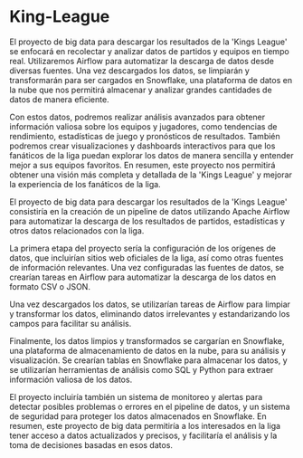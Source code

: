 # King-League

El proyecto de big data para descargar los resultados de la 'Kings League' se enfocará en recolectar y analizar datos de partidos y equipos en tiempo real. Utilizaremos Airflow para automatizar la descarga de datos desde diversas fuentes. Una vez descargados los datos, se limpiarán y transformarán para ser cargados en Snowflake, una plataforma de datos en la nube que nos permitirá almacenar y analizar grandes cantidades de datos de manera eficiente.

Con estos datos, podremos realizar análisis avanzados para obtener información valiosa sobre los equipos y jugadores, como tendencias de rendimiento, estadísticas de juego y pronósticos de resultados. También podremos crear visualizaciones y dashboards interactivos para que los fanáticos de la liga puedan explorar los datos de manera sencilla y entender mejor a sus equipos favoritos. En resumen, este proyecto nos permitirá obtener una visión más completa y detallada de la 'Kings League' y mejorar la experiencia de los fanáticos de la liga.


El proyecto de big data para descargar los resultados de la 'Kings League' consistiría en la creación de un pipeline de datos utilizando Apache Airflow para automatizar la descarga de los resultados de partidos, estadísticas y otros datos relacionados con la liga.

La primera etapa del proyecto sería la configuración de los orígenes de datos, que incluirían sitios web oficiales de la liga, así como otras fuentes de información relevantes. Una vez configuradas las fuentes de datos, se crearían tareas en Airflow para automatizar la descarga de los datos en formato CSV o JSON.



Una vez descargados los datos, se utilizarían tareas de Airflow para limpiar y transformar los datos, eliminando datos irrelevantes y estandarizando los campos para facilitar su análisis.

Finalmente, los datos limpios y transformados se cargarían en Snowflake, una plataforma de almacenamiento de datos en la nube, para su análisis y visualización. Se crearían tablas en Snowflake para almacenar los datos, y se utilizarían herramientas de análisis como SQL y Python para extraer información valiosa de los datos.

El proyecto incluiría también un sistema de monitoreo y alertas para detectar posibles problemas o errores en el pipeline de datos, y un sistema de seguridad para proteger los datos almacenados en Snowflake. En resumen, este proyecto de big data permitiría a los interesados en la liga tener acceso a datos actualizados y precisos, y facilitaría el análisis y la toma de decisiones basadas en esos datos.